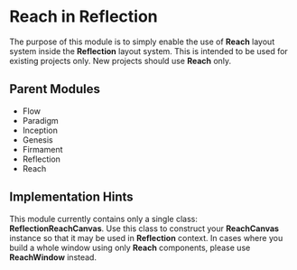 # Reach in Reflection
The purpose of this module is to simply enable the use of **Reach** layout system inside the **Reflection** layout system. 
This is intended to be used for existing projects only. New projects should use **Reach** only.

## Parent Modules
- Flow
- Paradigm
- Inception
- Genesis
- Firmament
- Reflection
- Reach

## Implementation Hints
This module currently contains only a single class: **ReflectionReachCanvas**. 
Use this class to construct your **ReachCanvas** instance so that it may be used in **Reflection** context. 
In cases where you build a whole window using only **Reach** components, please use **ReachWindow** instead.